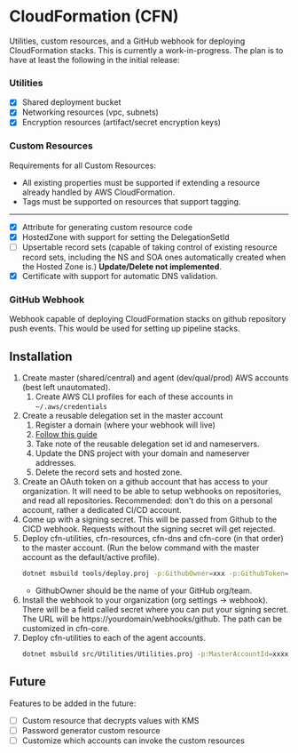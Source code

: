 # CloudFormation (CFN)
Utilities, custom resources, and a GitHub webhook for deploying CloudFormation stacks.  This is currently a work-in-progress.  The plan is to have at least the following in the initial release:

### Utilities
- [x] Shared deployment bucket
- [x] Networking resources (vpc, subnets)
- [x] Encryption resources (artifact/secret encryption keys)

### Custom Resources
Requirements for all Custom Resources:
- All existing properties must be supported if extending a resource already handled by AWS CloudFormation.
- Tags must be supported on resources that support tagging. 
---
- [x] Attribute for generating custom resource code
- [x] HostedZone with support for setting the DelegationSetId
- [ ] Upsertable record sets (capable of taking control of existing resource record sets, including the NS and SOA ones automatically created when the Hosted Zone is.) **Update/Delete not implemented**.
- [x] Certificate with support for automatic DNS validation.  

### GitHub Webhook
Webhook capable of deploying CloudFormation stacks on github repository push events. This would be used for setting up pipeline stacks. 

## Installation
1. Create master (shared/central) and agent (dev/qual/prod) AWS accounts (best left unautomated).
   1. Create AWS CLI profiles for each of these accounts in `~/.aws/credentials`
2. Create a reusable delegation set in the master account
   1. Register a domain (where your webhook will live)
   2.  [Follow this guide](https://docs.aws.amazon.com/Route53/latest/DeveloperGuide/white-label-name-servers.html)
   3.  Take note of the reusable delegation set id and nameservers.
   4.  Update the DNS project with your domain and nameserver addresses.
   5.  Delete the record sets and hosted zone.  
3. Create an OAuth token on a github account that has access to your organization.  It will need to be able to setup webhooks on repositories, and read all repositories. Recommended: don't do this on a personal account, rather a dedicated CI/CD account.
4. Come up with a signing secret.  This will be passed from Github to the CICD webhook.  Requests without the signing secret will get rejected.    
5. Deploy cfn-utilities, cfn-resources, cfn-dns and cfn-core (in that order) to the master account. (Run the below command with the master account as the default/active profile).
    ```bash
    dotnet msbuild tools/deploy.proj -p:GithubOwner=xxx -p:GithubToken=xxx -p:GithubSigningSecret=xxx
    ```
   - GithubOwner should be the name of your GitHub org/team.
6. Install the webhook to your organization (org settings -> webhook).  There will be a field called secret where you can put your signing secret.  The URL will be https://yourdomain/webhooks/github.  The path can be customized in cfn-core. 
7. Deploy cfn-utilities to each of the agent accounts.
    ```bash
    dotnet msbuild src/Utilities/Utilities.proj -p:MasterAccountId=xxxxxx -p:Profile=dev|qual|prod|etc
    ```
## Future
Features to be added in the future:

- [ ] Custom resource that decrypts values with KMS
- [ ] Password generator custom resource
- [ ] Customize which accounts can invoke the custom resources